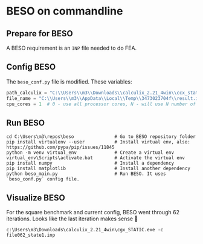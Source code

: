 ﻿# BESO on commandline

## Prepare for BESO

A BESO requirement is an `INP` file needed to do FEA.

## Config BESO

The `beso_conf.py` file is modified. These variables:

```python
path_calculix = "C:\\Users\\m3\\Downloads\\calculix_2.21_4win\\ccx_static.exe" # path to the CalculiX solver
file_name = "C:\\Users\\m3\\AppData\\Local\\Temp\\3473023704f\\result.inp"  # file with prepared linear static analysis
cpu_cores = 1  # 0 - use all processor cores, N - will use N number of processor cores
```

## Run BESO

```batch
cd C:\Users\m3\repos\beso 				# Go to BESO repository folder
pip install virtualenv --user 			# Install virtual env, also: https://github.com/pypa/pip/issues/11845
python -m venv virtual_env 				# Create a virtual env
virtual_env\Scripts\activate.bat 		# Activate the virtual env
pip install numpy 						# Install a dependency
pip install matplotlib 					# Install another dependency
python beso_main.py 					# Run BESO. It uses `beso_conf.py` config file.
```

## Visualize BESO

For the square benchmark and current config, BESO went through 62 iterations. Looks like the last iteration makes sense 📎

```batch
c:\Users\m3\Downloads\calculix_2.21_4win\cgx_STATIC.exe -c file062_state1.inp
```
